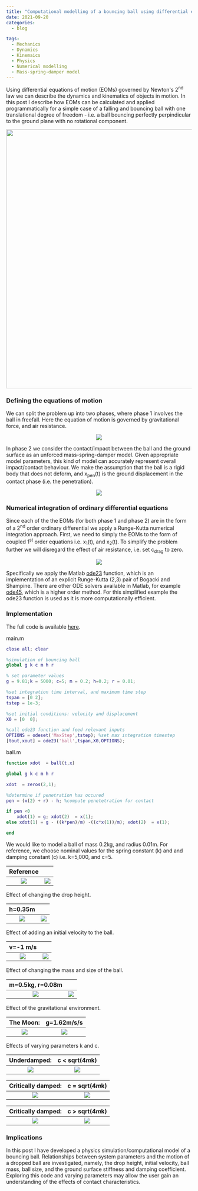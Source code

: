 ```yaml
---
title: "Computational modelling of a bouncing ball using differential equations of motion"
date: 2021-09-20
categories:
  - blog

tags:
  - Mechanics
  - Dynamics
  - Kinemaics
  - Physics
  - Numerical modelling
  - Mass-spring-damper model 
---
```



Using differential equations of motion (EOMs) governed by Newton's 2<sup>nd</sup> law we can describe the dynamics and kinematics of objects in motion. In this post I describe how EOMs can be calculated and applied programmatically for a simple case of a falling and bouncing ball with one translational degree of freedom - i.e. a ball bouncing perfectly perpindicular to the ground plane with no rotational component. 

<p align="center">
  <img src="/assets/images/EOM-contact-modelling/Bouncing ball.gif" width="700">
</p>

### Defining the equations of motion
We can split the problem up into two phases, where phase 1 involves the ball in freefall. Here the equation of motion is governed by gravitational force, and air resistance.

<p align="center">
  <img src="/assets/images/EOM-contact-modelling/EOMs1.jpg">
</p>

In phase 2 we consider the contact/impact between the ball and the ground surface as an unforced mass-spring-damper model. Given appropriate model parameters, this kind of model can accurately represent overall impact/contact behaviour. We make the assumption that the ball is a rigid body that does not deform, and x<sub>pen</sub>(t) is the ground displacement in the contact phase (i.e. the penetration).


<p align="center">
  <img src="/assets/images/EOM-contact-modelling/EOMs2.jpg">
</p>


### Numerical integration of ordinary differential equations
Since each of the the EOMs (for both phase 1 and phase 2) are in the form of a 2<sup>nd</sup> order ordinary differential we apply a Runge-Kutta numerical integration approach. First, we need to simply the EOMs to the form of coupled 1<sup>st</sup> order equations i.e. x<sub>1</sub>(t), and x<sub>2</sub>(t). To simplify the problem further we will disregard the effect of air resistance, i.e. set c<sub>drag</sub> to zero.

<p align="center">
  <img src="/assets/images/EOM-contact-modelling/2ndODEto1stODE.png">
</p>

Specifically we apply the Matlab <a href="https://uk.mathworks.com/help/matlab/ref/ode23.html" target="_blank">ode23</a> function, which is an implementation of an explicit Runge-Kutta (2,3) pair of Bogacki and Shampine. There are other ODE solvers available in Matlab, for example <a href="https://uk.mathworks.com/help/matlab/ref/ode45.html" target="_blank">ode45</a>, which is a higher order method. For this simplified example the ode23 function is used as it is more computationally efficient.

### Implementation

The full code is available <a href="https://github.com/KevGildea/RotationTheory/blob/main/EOM-contact-modelling" target="_blank">here</a>.

main.m
```matlab
close all; clear

%simulation of bouncing ball
global g k c m h r

% set parameter values
g = 9.81;k = 5000; c=5; m = 0.2; h=0.2; r = 0.01;

%set integration time interval, and maximum time step
tspan = [0 2];
tstep = 1e-3;

%set initial conditions: velocity and displacement
X0 = [0  0];

%call ode23 function and feed relevant inputs
OPTIONS = odeset('MaxStep',tstep); %set max integration timestep
[tout,xout] = ode23('ball',tspan,X0,OPTIONS);

```

ball.m
```matlab
function xdot  = ball(t,x)

global g k c m h r

xdot  = zeros(2,1);

%determine if penetration has occured
pen = (x(2) + r) - h; %compute penetetration for contact

if pen <0 
    xdot(1) = g; xdot(2)  = x(1);
else xdot(1) = g - ((k*pen)/m) -((c*x(1))/m); xdot(2)  = x(1);

end

```

We would like to model a ball of mass 0.2kg, and radius 0.01m. For reference, we choose nominal values for the spring constant (k) and and damping constant (c) i.e. k=5,000, and c=5. 

|  Reference  |   |
:-------------------------:|:-------------------------:
![](/assets/images/EOM-contact-modelling/k5000c5.gif)  | ![](/assets/images/EOM-contact-modelling/k5000c5.png)

Effect of changing the drop height.

|   h=0.35m  |   |
:-------------------------:|:-------------------------:
![](/assets/images/EOM-contact-modelling/k5000c5h0.35.gif)  | ![](/assets/images/EOM-contact-modelling/k5000c5h0.35.png)

Effect of adding an initial velocity to the ball.

|   v=-1 m/s  |   |
:-------------------------:|:-------------------------:
![](/assets/images/EOM-contact-modelling/k5000c5v-1.gif)  | ![](/assets/images/EOM-contact-modelling/k5000c5v-1.png)

Effect of changing the mass and size of the ball.

|   m=0.5kg, r=0.08m   |   |
:-------------------------:|:-------------------------:
![](/assets/images/EOM-contact-modelling/k5000c5m0.5r0.08.gif)  | ![](/assets/images/EOM-contact-modelling/k5000c5m0.5r0.08.png)

Effect of the gravitational environment.

|   The Moon:    |  g=1.62m/s/s  |
:-------------------------:|:-------------------------:
![](/assets/images/EOM-contact-modelling/k5000c5g1.62.gif)  | ![](/assets/images/EOM-contact-modelling/k5000c5g1.62.png)


Effects of varying parameters k and c.

|   Underdamped:  |  c < sqrt(4*m*k)  |
:-------------------------:|:-------------------------:
![](/assets/images/EOM-contact-modelling/under-damped.gif)  | ![](/assets/images/EOM-contact-modelling/under-damped.png)

|  Critically damped:   |  c = sqrt(4*m*k)  |
:-------------------------:|:-------------------------:
![](/assets/images/EOM-contact-modelling/critically-damped.gif)  | ![](/assets/images/EOM-contact-modelling/critically-damped.png)

|  Critically damped:   |  c > sqrt(4*m*k)  |
:-------------------------:|:-------------------------:
![](/assets/images/EOM-contact-modelling/over-damped.gif)  | ![](/assets/images/EOM-contact-modelling/over-damped.png)



### Implications

In this post I have developed a physics simulation/computational model of a bouncing ball. Relationships between system parameters and the motion of a dropped ball are investigated, namely, the drop height, initial velocity, ball mass, ball size, and the ground surface stiffness and damping coefficient. Exploring this code and varying parameters may allow the user gain an understanding of the effects of contact characteristics.







